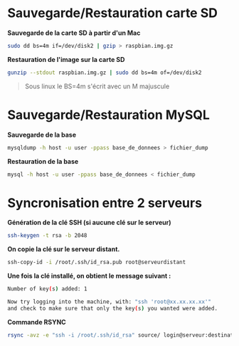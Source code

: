 # Sauvegarde/Restauration carte SD
**Sauvegarde de la carte SD à partir d'un Mac**
```bash
sudo dd bs=4m if=/dev/disk2 | gzip > raspbian.img.gz
```
**Restauration de l'image sur la carte SD**
```bash
gunzip --stdout raspbian.img.gz | sudo dd bs=4m of=/dev/disk2
```
> Sous linux le BS=4m s'écrit avec un M majuscule

# Sauvegarde/Restauration MySQL
**Sauvegarde de la base**
```bash
mysqldump -h host -u user -ppass base_de_donnees > fichier_dump
```
**Restauration de la base**
```bash
mysql -h host -u user -ppass base_de_donnees < fichier_dump
```

# Syncronisation entre 2 serveurs
**Génération de la clé SSH (si aucune clé sur le serveur)**
```bash
ssh-keygen -t rsa -b 2048
```
**On copie la clé sur le serveur distant.**
```bash
ssh-copy-id -i /root/.ssh/id_rsa.pub root@serveurdistant
```
**Une fois la clé installé, on obtient le message suivant :**
```bash
Number of key(s) added: 1

Now try logging into the machine, with: "ssh 'root@xx.xx.xx.xx'"
and check to make sure that only the key(s) you wanted were added.
```
**Commande RSYNC**
```bash
rsync -avz -e "ssh -i /root/.ssh/id_rsa" source/ login@serveur:destination/
```
